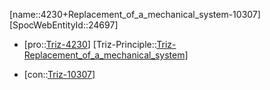 ﻿---
type: TrizContradiction
aliases:
- 4230+Replacement_of_a_mechanical_system-10307
license: CC BY-SA 4.0
copyright: https://github.com/SpocWeb
IsDeleted: false
IsReadOnly: false
Confidential: public
tags: 
- Triz/Contradiction
---
[name::4230+Replacement_of_a_mechanical_system-10307]
[SpocWebEntityId::24697]
+ [pro::[Triz-4230](Triz-4230)]
[Triz-Principle::[Triz-Replacement_of_a_mechanical_system](tech/Triz/Principle/Triz-Replacement_of_a_mechanical_system.md)]
- [con::[Triz-10307](Triz-10307)]


